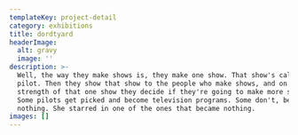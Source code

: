 ```yaml
---
templateKey: project-detail
category: exhibitions
title: dordtyard
headerImage:
  alt: gravy
  image: ''
description: >-
  Well, the way they make shows is, they make one show. That show's called a
  pilot. Then they show that show to the people who make shows, and on the
  strength of that one show they decide if they're going to make more shows.
  Some pilots get picked and become television programs. Some don't, become
  nothing. She starred in one of the ones that became nothing.
images: []
---
```


